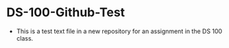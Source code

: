 # DS-100-Github-Test
- This is a test text file in a new repository for an assignment in the DS 100 class.
